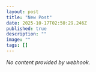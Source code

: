 ```yaml
---
layout: post
title: "New Post"
date: 2025-10-17T02:50:29.246Z
published: true
description: ""
image: ""
tags: []
---
```


*No content provided by webhook.*